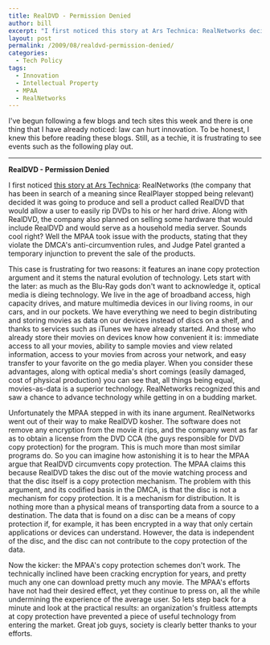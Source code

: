 ```yaml
---
title: RealDVD - Permission Denied
author: bill
excerpt: "I first noticed this story at Ars Technica: RealNetworks decided it was going to produce and sell a product called RealDVD that would allow a user to easily rip DVDs to his or her hard drive. Along with RealDVD, the company also planned on selling some hardware that would include RealDVD and would serve as a household media server. Sounds cool right? Well the MPAA took issue with the products, stating that they violate the DMCA's anti-circumvention rules, and Judge Patel granted a temporary injunction to prevent the sale of the products."
layout: post
permalink: /2009/08/realdvd-permission-denied/
categories:
  - Tech Policy
tags:
  - Innovation
  - Intellectual Property
  - MPAA
  - RealNetworks
---
```

<!-- 		@page { margin: 0.79in } 		P { margin-bottom: 0.08in } 	-->

<p style="margin-bottom: 0in;">
  I've begun following a few blogs and tech sites this week and there is one thing that I have already noticed: law can hurt innovation. To be honest, I knew this before reading these blogs. Still, as a techie, it is frustrating to see events such as the following play out.
</p>

<hr size="2" />

<p style="margin-bottom: 0in;">
  <strong>RealDVD - Permission Denied</strong>
</p>

<p style="margin-bottom: 0in; font-weight: normal;">
  I first noticed <a href="http://arstechnica.com/tech-policy/news/2009/08/realdvd-barred-from-market-while-judge-opines-about-fair-use.ars?utm_source=rss&utm_medium=rss&utm_campaign=rss" target="_blank">this story at Ars Technica</a>: RealNetworks (the company that has been in search of a meaning since RealPlayer stopped being relevant) decided it was going to produce and sell a product called RealDVD that would allow a user to easily rip DVDs to his or her hard drive. Along with RealDVD, the company also planned on selling some hardware that would include RealDVD and would serve as a household media server. Sounds cool right? Well the MPAA took issue with the products, stating that they violate the DMCA's anti-circumvention rules, and Judge Patel granted a temporary injunction to prevent the sale of the products.
</p>

<p style="margin-bottom: 0in; font-weight: normal;">
  This case is frustrating for two reasons: it features an inane copy protection argument and it stems the natural evolution of technology. Lets start with the later: as much as the Blu-Ray gods don't want to acknowledge it, optical media is dieing technology. We live in the age of broadband access, high capacity drives, and mature multimedia devices in our living rooms, in our cars, and in our pockets. We have everything we need to begin distributing and storing movies as data on our devices instead of discs on a shelf, and thanks to services such as iTunes we have already started. And those who already store their movies on devices know how convenient it is: immediate access to all your movies, ability to sample movies and view related information, access to your movies from across your network, and easy transfer to your favorite on the go media player. When you consider these advantages, along with optical media's short comings (easily damaged, cost of physical production) you can see that, all things being equal, movies-as-data is a superior technology. RealNetworks recognized this and saw a chance to advance technology while getting in on a budding market.
</p>

<p style="margin-bottom: 0in; font-weight: normal;">
  Unfortunately the MPAA stepped in with its inane argument. RealNetworks went out of their way to make RealDVD kosher. The software does not remove any encryption from the movie it rips, and the company went as far as to obtain a license from the DVD CCA (the guys responsible for DVD copy protection) for the program. This is much more than most similar programs do. So you can imagine how astonishing it is to hear the MPAA argue that RealDVD circumvents copy protection. The MPAA claims this because RealDVD takes the disc out of the movie watching process and that the disc itself is a copy protection mechanism. The problem with this argument, and its codified basis in the DMCA, is that the disc is not a mechanism for copy protection. It is a mechanism for distribution. It is nothing more than a physical means of transporting data from a source to a destination. The data that is found on a disc can be a means of copy protection if, for example, it has been encrypted in a way that only certain applications or devices can understand. However, the data is independent of the disc, and the disc can not contribute to the copy protection of the data.
</p>

<p style="margin-bottom: 0in; font-weight: normal;">
  Now the kicker: the MPAA's copy protection schemes don't work. The technically inclined have been cracking encryption for years, and pretty much any one can download pretty much any movie. The MPAA's efforts have not had their desired effect, yet they continue to press on, all the while undermining the experience of the average user. So lets step back for a minute and look at the practical results: an organization's fruitless attempts at copy protection have prevented a piece of useful technology from entering the market. Great job guys, society is clearly better thanks to your efforts.
</p>
